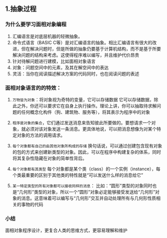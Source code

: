 
## 1.抽象过程

### 为什么要学习面相对象编程
1. 汇编语言是对底层机器的轻微抽象。
2. 命令式语言（BASIC C等）是对汇编语言的抽象。相比汇编语言有很大的改进，但在解决问题时，但是所做的抽象仍要基于计算机结构，而不是基于所要解决问题的结构来考虑。这使得程序难以编写，并且维护代价昂贵
3. 针对待解问题进行建模，比如面相对象语言
4. 对象：问题空间中的元素，及其在解空间中的表达
5. 灵活：当你在阅读描述解决方案的代码同时，也在阅读问题的表述

### 面相对象语言的的特效：
1. `万物皆为对象`：将对象视为奇特的变量，它可以存储数据
它可以存储数据，除此之外，你还可以要求它在自身上执行操作。理论上讲，你可以抽取待求解问题的任何概念化构件（狗、建筑物、服务等），将其表示为程序中的对象

2. `程序是对象的集合`，它们通过发送消息来告知彼此所要做的。要想请求一个对象，就必须对该对象发送一条消息。更具体地说，可以把消息想像为对某个特定对象的方法的调用请求。

3. `每个对象都有自己的由其他对象所构成的存储`
换句话说，可以通过创建包含现有对象的包的方式来创建新类型的对象。因此，可以在程序中构建复杂的体系，同时将其复杂性隐藏在对象的简单性背后。

4. `每个对象都有其类型`
每个对象都是某个类（class）的一个实例（instance），每个类最重要的区别于其他类的特性就是“可以发送什么样的消息给它”

5. `某一特定类型的所有对象都可以接收同样的消息`：
比如：“圆形”类型的对象同时也是“几何形”类型的对象，所以一个“圆形”对象必定能够接受发送给“几何形”对象的消息。这意味着可以编写与“几何形”交互并自动处理所有与几何形性质相关的事物的代码

### 小结
面相对象程序设计，更复合人类的思维方式，更容易理解和维护